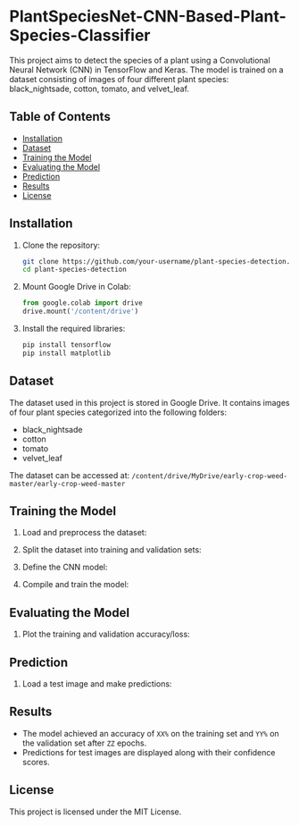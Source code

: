 # PlantSpeciesNet-CNN-Based-Plant-Species-Classifier

This project aims to detect the species of a plant using a Convolutional Neural Network (CNN) in TensorFlow and Keras. The model is trained on a dataset consisting of images of four different plant species: black_nightsade, cotton, tomato, and velvet_leaf.

## Table of Contents
- [Installation](#installation)
- [Dataset](#dataset)
- [Training the Model](#training-the-model)
- [Evaluating the Model](#evaluating-the-model)
- [Prediction](#prediction)
- [Results](#results)
- [License](#license)

## Installation

1. Clone the repository:
    ```bash
    git clone https://github.com/your-username/plant-species-detection.git
    cd plant-species-detection
    ```

2. Mount Google Drive in Colab:
    ```python
    from google.colab import drive
    drive.mount('/content/drive')
    ```

3. Install the required libraries:
    ```bash
    pip install tensorflow
    pip install matplotlib
    ```

## Dataset

The dataset used in this project is stored in Google Drive. It contains images of four plant species categorized into the following folders:
- black_nightsade
- cotton
- tomato
- velvet_leaf

The dataset can be accessed at: `/content/drive/MyDrive/early-crop-weed-master/early-crop-weed-master`

## Training the Model

1. Load and preprocess the dataset:

2. Split the dataset into training and validation sets:
   
3. Define the CNN model:

4. Compile and train the model:
   
## Evaluating the Model

1. Plot the training and validation accuracy/loss:
   
## Prediction

1. Load a test image and make predictions:
   
## Results

- The model achieved an accuracy of `XX%` on the training set and `YY%` on the validation set after `ZZ` epochs.
- Predictions for test images are displayed along with their confidence scores.

## License

This project is licensed under the MIT License.
